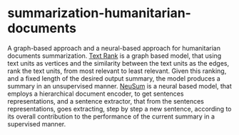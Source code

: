# summarization-humanitarian-documents
A graph-based approach and a neural-based approach for humanitarian documents summarization. 
[Text Rank](https://www.aclweb.org/anthology/W04-3252.pdf) is a graph based model, that using text units as vertices and the similarity between the text units as the edges, rank the text units, from most relevant to least relevant. Given this ranking, and a fixed length of the desired output summary, the model produces a summary in an unsupervised manner. 
[NeuSum](https://www.aclweb.org/anthology/P18-1061.pdf) is a neural based model, that employs a hierarchical document encoder, to get sentences representations, and a sentence extractor, that from the sentences representations, goes extracting, step by step a new sentence, according to its overall contribution to the performance of the current summary in a supervised manner.
